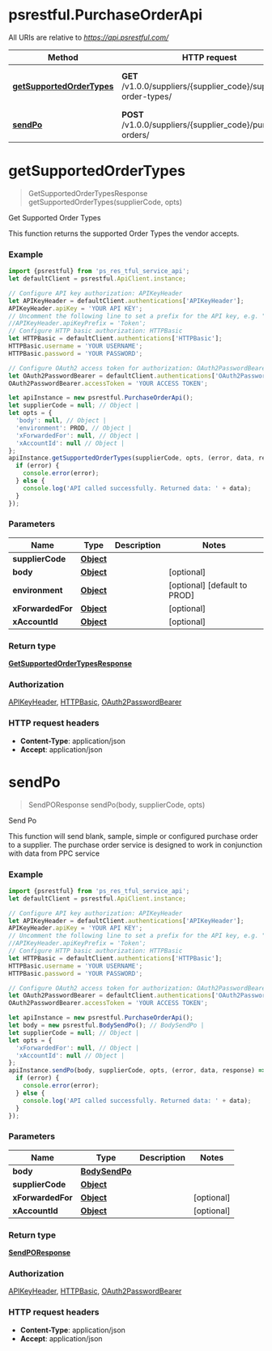# psrestful.PurchaseOrderApi

All URIs are relative to *https://api.psrestful.com/*

Method | HTTP request | Description
------------- | ------------- | -------------
[**getSupportedOrderTypes**](PurchaseOrderApi.md#getSupportedOrderTypes) | **GET** /v1.0.0/suppliers/{supplier_code}/supported-order-types/ | Get Supported Order Types
[**sendPo**](PurchaseOrderApi.md#sendPo) | **POST** /v1.0.0/suppliers/{supplier_code}/purchase-orders/ | Send Po

<a name="getSupportedOrderTypes"></a>
# **getSupportedOrderTypes**
> GetSupportedOrderTypesResponse getSupportedOrderTypes(supplierCode, opts)

Get Supported Order Types

This function returns the supported Order Types the vendor accepts.

### Example
```javascript
import {psrestful} from 'ps_res_tful_service_api';
let defaultClient = psrestful.ApiClient.instance;

// Configure API key authorization: APIKeyHeader
let APIKeyHeader = defaultClient.authentications['APIKeyHeader'];
APIKeyHeader.apiKey = 'YOUR API KEY';
// Uncomment the following line to set a prefix for the API key, e.g. "Token" (defaults to null)
//APIKeyHeader.apiKeyPrefix = 'Token';
// Configure HTTP basic authorization: HTTPBasic
let HTTPBasic = defaultClient.authentications['HTTPBasic'];
HTTPBasic.username = 'YOUR USERNAME';
HTTPBasic.password = 'YOUR PASSWORD';

// Configure OAuth2 access token for authorization: OAuth2PasswordBearer
let OAuth2PasswordBearer = defaultClient.authentications['OAuth2PasswordBearer'];
OAuth2PasswordBearer.accessToken = 'YOUR ACCESS TOKEN';

let apiInstance = new psrestful.PurchaseOrderApi();
let supplierCode = null; // Object | 
let opts = { 
  'body': null, // Object | 
  'environment': PROD, // Object | 
  'xForwardedFor': null, // Object | 
  'xAccountId': null // Object | 
};
apiInstance.getSupportedOrderTypes(supplierCode, opts, (error, data, response) => {
  if (error) {
    console.error(error);
  } else {
    console.log('API called successfully. Returned data: ' + data);
  }
});
```

### Parameters

Name | Type | Description  | Notes
------------- | ------------- | ------------- | -------------
 **supplierCode** | [**Object**](.md)|  | 
 **body** | [**Object**](Object.md)|  | [optional] 
 **environment** | [**Object**](.md)|  | [optional] [default to PROD]
 **xForwardedFor** | [**Object**](.md)|  | [optional] 
 **xAccountId** | [**Object**](.md)|  | [optional] 

### Return type

[**GetSupportedOrderTypesResponse**](GetSupportedOrderTypesResponse.md)

### Authorization

[APIKeyHeader](../README.md#APIKeyHeader), [HTTPBasic](../README.md#HTTPBasic), [OAuth2PasswordBearer](../README.md#OAuth2PasswordBearer)

### HTTP request headers

 - **Content-Type**: application/json
 - **Accept**: application/json

<a name="sendPo"></a>
# **sendPo**
> SendPOResponse sendPo(body, supplierCode, opts)

Send Po

This function will send blank, sample, simple or configured purchase order to a supplier. The purchase order service is designed to work in conjunction with data from PPC service

### Example
```javascript
import {psrestful} from 'ps_res_tful_service_api';
let defaultClient = psrestful.ApiClient.instance;

// Configure API key authorization: APIKeyHeader
let APIKeyHeader = defaultClient.authentications['APIKeyHeader'];
APIKeyHeader.apiKey = 'YOUR API KEY';
// Uncomment the following line to set a prefix for the API key, e.g. "Token" (defaults to null)
//APIKeyHeader.apiKeyPrefix = 'Token';
// Configure HTTP basic authorization: HTTPBasic
let HTTPBasic = defaultClient.authentications['HTTPBasic'];
HTTPBasic.username = 'YOUR USERNAME';
HTTPBasic.password = 'YOUR PASSWORD';

// Configure OAuth2 access token for authorization: OAuth2PasswordBearer
let OAuth2PasswordBearer = defaultClient.authentications['OAuth2PasswordBearer'];
OAuth2PasswordBearer.accessToken = 'YOUR ACCESS TOKEN';

let apiInstance = new psrestful.PurchaseOrderApi();
let body = new psrestful.BodySendPo(); // BodySendPo | 
let supplierCode = null; // Object | 
let opts = { 
  'xForwardedFor': null, // Object | 
  'xAccountId': null // Object | 
};
apiInstance.sendPo(body, supplierCode, opts, (error, data, response) => {
  if (error) {
    console.error(error);
  } else {
    console.log('API called successfully. Returned data: ' + data);
  }
});
```

### Parameters

Name | Type | Description  | Notes
------------- | ------------- | ------------- | -------------
 **body** | [**BodySendPo**](BodySendPo.md)|  | 
 **supplierCode** | [**Object**](.md)|  | 
 **xForwardedFor** | [**Object**](.md)|  | [optional] 
 **xAccountId** | [**Object**](.md)|  | [optional] 

### Return type

[**SendPOResponse**](SendPOResponse.md)

### Authorization

[APIKeyHeader](../README.md#APIKeyHeader), [HTTPBasic](../README.md#HTTPBasic), [OAuth2PasswordBearer](../README.md#OAuth2PasswordBearer)

### HTTP request headers

 - **Content-Type**: application/json
 - **Accept**: application/json


